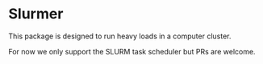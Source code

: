 # Slurmer

This package is designed to run heavy loads in a computer cluster. 

For now we only support the SLURM task scheduler but PRs are welcome.


